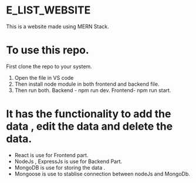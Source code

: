 # E_LIST_WEBSITE
This is a website made using MERN Stack.

# To use this repo.
First clone the repo to your system.
1) Open the file in VS code
2) Then install node module in both frontend and backend file.
3) Then run both.
    Backend - npm run dev.
    Frontend- npm run start.

# It has the functionality to add the data , edit the data and delete the data.

* React is use for Frontend part.
* NodeJs , ExpressJs is use for Backend Part.
* MongoDB is use for storing the data .
* Mongoose is use to stablise connection between nodeJs and MongoDb.
